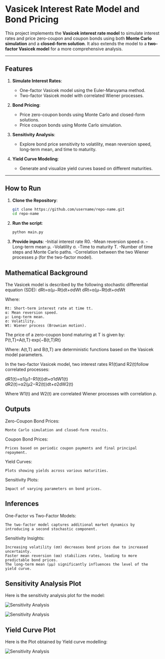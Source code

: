# Vasicek Interest Rate Model and Bond Pricing  

This project implements the **Vasicek interest rate model** to simulate interest rates and price zero-coupon and coupon bonds using both **Monte Carlo simulation** and a **closed-form solution**. It also extends the model to a **two-factor Vasicek model** for a more comprehensive analysis.

---

## Features
1. **Simulate Interest Rates**:
   - One-factor Vasicek model using the Euler-Maruyama method.
   - Two-factor Vasicek model with correlated Wiener processes.

2. **Bond Pricing**:
   - Price zero-coupon bonds using Monte Carlo and closed-form solutions.
   - Price coupon bonds using Monte Carlo simulation.

3. **Sensitivity Analysis**:
   - Explore bond price sensitivity to volatility, mean reversion speed, long-term mean, and time to maturity.

4. **Yield Curve Modeling**:
   - Generate and visualize yield curves based on different maturities.

---

## How to Run
1. **Clone the Repository**:
   ```bash
   git clone https://github.com/username/repo-name.git
   cd repo-name
2. **Run the script**:
   ```bash
   python main.py
3. **Provide inputs**:
 -Initial interest rate R0​.
 -Mean reversion speed α.
 -Long-term mean μ.
 -Volatility σ.
 -Time to maturity T.
 -Number of time steps and Monte Carlo paths.
 -Correlation between the two Wiener processes ρ (for the two-factor model).

## Mathematical Background
The Vasicek model is described by the following stochastic differential equation (SDE):
dRt=α(μ−Rt)dt+σdWt
dRt​=α(μ−Rt​)dt+σdWt​

Where:

    Rt​: Short-term interest rate at time tt.
    α: Mean reversion speed.
    μ: Long-term mean.
    σ: Volatility.
    Wt: Wiener process (Brownian motion).

The price of a zero-coupon bond maturing at T is given by:  
P(t,T)=A(t,T)⋅exp{−B(t,T)Rt}

Where: A(t,T) and B(t,T) are deterministic functions based on the Vasicek model parameters.

In the two-factor Vasicek model, two interest rates R1(t)and R2(t)follow correlated processes:  

dR1(t)=α1(μ1−R1(t))dt+σ1dW1(t)  
dR2​(t)=α2​(μ2​−R2​(t))dt+σ2​dW2​(t)


Where W1(t) and W2(t) are correlated Wiener processes with correlation ρ.

## Outputs

Zero-Coupon Bond Prices:

    Monte Carlo simulation and closed-form results.

Coupon Bond Prices:

    Prices based on periodic coupon payments and final principal repayment.

Yield Curves:

    Plots showing yields across various maturities.

Sensitivity Plots:

    Impact of varying parameters on bond prices.

## Inferences

One-Factor vs Two-Factor Models:

    The two-factor model captures additional market dynamics by introducing a second stochastic component.

Sensitivity Insights:

    Increasing volatility (σσ) decreases bond prices due to increased uncertainty.
    Faster mean reversion (αα) stabilizes rates, leading to more predictable bond prices.
    The long-term mean (μμ) significantly influences the level of the yield curve.

## Sensitivity Analysis Plot

Here is the sensitivity analysis plot for the model:

![Sensitivity Analysis](sensitivity1.png)

![Sensitivity Analysis](sensitivity2.png)

## Yield Curve Plot

Here is the Plot obtained by Yield curve modelling:

![Sensitivity Analysis](yield_curve_modelling.png)

    
